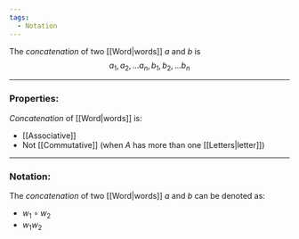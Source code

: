 ```yaml
---
tags:
  - Notation
---
```

The _concatenation_ of two [[Word|words]] $a$ and $b$ is $$a_1,a_2,...a_n, b_1,b_2,...b_n$$

---
### Properties:
_Concatenation_ of [[Word|words]] is:
- [[Associative]]
- Not [[Commutative]] (when $A$ has more than one [[Letters|letter]])

---
### Notation:
The _concatenation_ of two [[Word|words]] $a$ and $b$ can be denoted as:
- $w_1 \circ w_2$
- $w_1 w_2$
